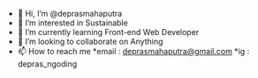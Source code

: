 - 👋 Hi, I’m @deprasmahaputra
- 👀 I’m interested in Sustainable
- 🌱 I’m currently learning Front-end Web Developer
- 💞️ I’m looking to collaborate on Anything
- 📫 How to reach me *email : deprasmahaputra@gmail.com
                      *ig   : depras_ngoding

<!---
deprasmahaputra/devpras is a ✨ special ✨ repository because its `README.md` (this file) appears on your GitHub profile.
You can click the Preview link to take a look at your changes.
--->
